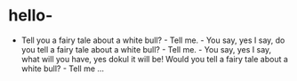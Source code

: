 # hello-

- Tell you a fairy tale about a white bull? - Tell me. - You say, yes I say, do you tell a fairy tale about a white bull? - Tell me. - You say, yes I say, what will you have, yes dokul it will be! Would you tell a fairy tale about a white bull? - Tell me ...
